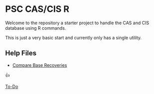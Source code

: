 # PSC CAS/CIS R

Welcome to the repository a starter project to handle the CAS and CIS database using R commands.

This is just a very basic start and currently only has a single utility.

## Help Files

* [Compare Base Recoveries](/help/compare-base-recoveries.md)


:+1:


[To-Do](/todo.md)
